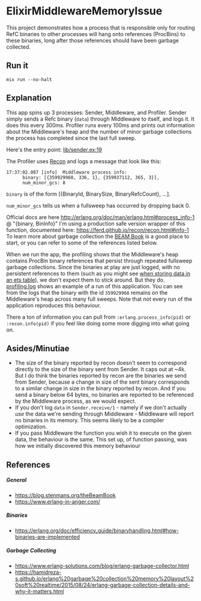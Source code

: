 # ElixirMiddlewareMemoryIssue

This project demonstrates how a process that is responsible only for routing RefC binaries to other processes will hang onto references (ProcBins) to these binaries, long after those references should have been garbage collected.

## Run it
```
mix run --no-halt
```

## Explanation

This app spins up 3 processes: Sender, Middleware, and Profiler.
Sender simply sends a Refc binary (`data`) through Middleware to itself, and logs it.
It does this every 300ms.
Profiler runs every 100ms and prints out information about the Middleware's heap and the number of
minor garbage collections the process has completed since the last full sweep.

Here's the entry point: [lib/sender.ex:19](lib/sender.ex:19)

The Profiler uses [Recon](https://ferd.github.io/recon/recon.html) and logs a message that look like this:
```
17:37:02.087 [info]  Middleware process info:
      binary: [{359929968, 336, 1}, {359937112, 365, 3}],
      num_minor_gcs: 8
```
`binary` is of the form [{BinaryId, BinarySize, BinaryRefcCount}, ...].

`num_minor_gcs` tells us when a fullsweep has occurred by dropping back 0.

Official docs are here http://erlang.org/doc/man/erlang.html#process_info-1 @ "{binary, BinInfo}"
I'm using a production safe version wrapper of this function, documented here: https://ferd.github.io/recon/recon.html#info-1
To learn more about garbage collection the [BEAM Book](https://blog.stenmans.org/theBeamBook/#_the_garbage_collector_gc)
is a good place to start, or you can refer to some of the references listed below.

When we run the app, the profiling shows that the Middleware's heap
contains ProcBin binary references that persist through repeated fullsweep
garbage collections. Since the binaries at play are just logged, with no
persistent references to them (such as you might see [when storing data in an ets table](https://medium.com/@tylerpachal/tracking-down-an-ets-related-memory-leak-a115a4499a2f)), we don't expect them to stick around. But they do.
[profiling.log](profiling.log) shows an example of a run of this application.
You can see from the logs that the binary with the id `359929968` remains on
the Middleware's heap across many full sweeps. Note that not every run of the
application reproduces this behaviour.

There a ton of information you can pull from `:erlang.process_info(pid)` or
`:recon.info(pid)` if you feel like doing some more digging into what going on.

## Asides/Minutiae
- The size of the binary reported by recon doesn't seem to correspond directly to the size of the binary sent from Sender. It caps out at ~4k. But I do think the binaries reported by recon are the binaries we send from Sender, because a change in size of the sent binary corresponds to a similar change in size in the binary reported by recon. And if you send a binary below 64 bytes, no binaries are reported to be referenced by the Middleware process, as we would expect.
- If you don't log `data` in `Sender.receive/1` - namely if we don't actually _use_ the data we're sending through Middleware - Middleware will report no  binaries in its memory. This seems likely to be a compiler optimization.
- If you pass Middleware the function you wish it to execute on the given data, the behaviour is the same. This set up, of function passing, was how we initially discovered this memory behaviour

## References

##### General
- https://blog.stenmans.org/theBeamBook
- https://www.erlang-in-anger.com/

##### Binaries
- https://erlang.org/doc/efficiency_guide/binaryhandling.html#how-binaries-are-implemented

##### Garbage Collecting
- https://www.erlang-solutions.com/blog/erlang-garbage-collector.html
- https://hamidreza-s.github.io/erlang%20garbage%20collection%20memory%20layout%20soft%20realtime/2015/08/24/erlang-garbage-collection-details-and-why-it-matters.html
